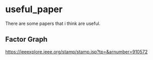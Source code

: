 # useful_paper
There are some papers that i think are useful.


## Factor Graph
https://ieeexplore.ieee.org/stamp/stamp.jsp?tp=&arnumber=910572
